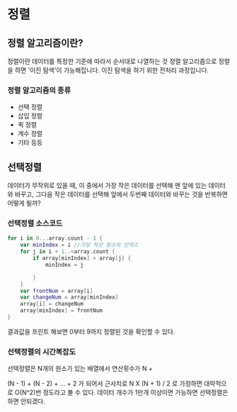 # 정렬

## 정렬 알고리즘이란? 
정렬이란 데이터를 특정한 기준에 따라서 순서대로 나열하는 것
정렬 알고리즘으로 정렬을 하면 '이진 탐색'이 가능해집니다. 이진 탐색을 하기 위한 전처리 과정입니다. 

### 정렬 알고리즘의 종류
- 선택 정렬
- 삽입 정렬
- 퀵 정렬
- 계수 정렬
- 기타 등등

## 선택정렬

데이터가 무작위로 있을 때, 이 중에서 가장 작은 데이터를 선택해 맨 앞에 있는 데이터와 바꾸고, 그다음 작은 데이터를 선택해 앞에서 두번째 데이터와 바꾸는 것을 반복하면 어떻게 될까?

### 선택정렬 소스코드
```Swift
for i in 0...array.count - 1 {
    var minIndex = i //가장 작은 원소의 인덱스
    for j in i + 1..<array.count {
        if array[minIndex] > array[j] {
            minIndex = j

        }
    }
    var frontNum = array[i]
    var changeNum = array[minIndex]
    array[i] = changeNum
    array[minIndex] = frontNum
}
```

결과값을 프린트 해보면 0부터 9까지 정렬된 것을 확인할 수 있다. 

### 선택정렬의 시간복잡도
선택정렬은 N개의 원소가 있는 배열에서 연산횟수가 N + 

(N - 1) + (N - 2) + ... + 2 가 되어서 
근사치로 N X (N + 1) / 2 로 가정하면 대략적으로 O(N^2)번 정도라고 볼 수 있다. 데이터 개수가 1만개 이상이면 가능하면 선택정렬은 하면 안되겠다.

